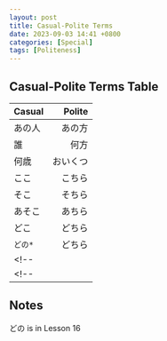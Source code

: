 ```yaml
---
layout: post
title: Casual-Polite Terms
date: 2023-09-03 14:41 +0800
categories: [Special]
tags: [Politeness]
---
```


## Casual-Polite Terms Table

| Casual | Polite |
|:--|--:|
| あの人| あの方 |
| 誰 | 何方 |
| 何歳 | おいくつ |
| ここ | こちら |
| そこ | そちら |
| あそこ | あちら |
| どこ | どちら |
| `どの*` | どちら |
<!-- |  |  | -->
<!-- |  |  | -->

## Notes
 どの is in Lesson 16

